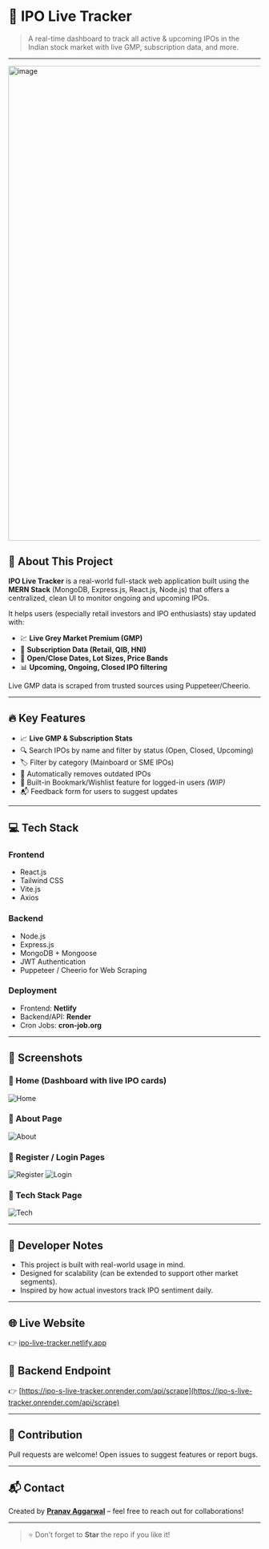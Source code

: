 # 🚀 IPO Live Tracker

> A real-time dashboard to track all active & upcoming IPOs in the Indian stock market with live GMP, subscription data, and more.

---
<img width="1919" height="948" alt="image" src="https://github.com/user-attachments/assets/4bc9045a-7601-4c1a-94a6-14a76e66fd33" />

## 📌 About This Project
**IPO Live Tracker** is a real-world full-stack web application built using the **MERN Stack** (MongoDB, Express.js, React.js, Node.js) that offers a centralized, clean UI to monitor ongoing and upcoming IPOs.

It helps users (especially retail investors and IPO enthusiasts) stay updated with:
- 💹 **Live Grey Market Premium (GMP)**
- 🧾 **Subscription Data (Retail, QIB, HNI)**
- 📅 **Open/Close Dates, Lot Sizes, Price Bands**
- 📊 **Upcoming, Ongoing, Closed IPO filtering**

Live GMP data is scraped from trusted sources using Puppeteer/Cheerio.

---

## 🔥 Key Features

- 📈 **Live GMP & Subscription Stats**
- 🔍 Search IPOs by name and filter by status (Open, Closed, Upcoming)
- 🏷️ Filter by category (Mainboard or SME IPOs)
- 📂 Automatically removes outdated IPOs
- 🧠 Built-in Bookmark/Wishlist feature for logged-in users *(WIP)*
- 📬 Feedback form for users to suggest updates

---

## 💻 Tech Stack

### Frontend
- React.js
- Tailwind CSS
- Vite.js
- Axios

### Backend
- Node.js
- Express.js
- MongoDB + Mongoose
- JWT Authentication
- Puppeteer / Cheerio for Web Scraping

### Deployment
- Frontend: **Netlify**
- Backend/API: **Render**
- Cron Jobs: **cron-job.org**

---

## 📸 Screenshots

### 🔹 Home (Dashboard with live IPO cards)
![Home](screenshots/home.png)

### 🔹 About Page
![About](screenshots/about.png)

### 🔹 Register / Login Pages
![Register](screenshots/register.png)
![Login](screenshots/login.png)

### 🔹 Tech Stack Page
![Tech](screenshots/techstack.png)

---

## 🧠 Developer Notes

- This project is built with real-world usage in mind.
- Designed for scalability (can be extended to support other market segments).
- Inspired by how actual investors track IPO sentiment daily.

---

## 🌐 Live Website
👉 [ipo-live-tracker.netlify.app](https://ipo-live-tracker.netlify.app)

## 📁 Backend Endpoint
👉 [https://ipo-s-live-tracker.onrender.com/api/scrape](https://ipo-s-live-tracker.onrender.com/api/scrape)

---

## 🤝 Contribution
Pull requests are welcome! Open issues to suggest features or report bugs.

---

## 📬 Contact
Created by [**Pranav Aggarwal**](https://www.linkedin.com/in/pranav-aggarwal04) – feel free to reach out for collaborations!

---

> ⭐ Don’t forget to **Star** the repo if you like it!
